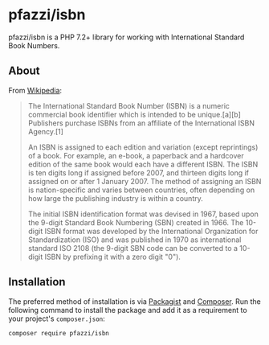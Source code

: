 # pfazzi/isbn

pfazzi/isbn is a PHP 7.2+ library for working with International Standard Book Numbers.

## About

From [Wikipedia](http://en.wikipedia.org/wiki/Universally_unique_identifier):

> The International Standard Book Number (ISBN) is a numeric commercial book identifier which is intended to be unique.[a][b] Publishers purchase ISBNs from an affiliate of the International ISBN Agency.[1]
>  
> An ISBN is assigned to each edition and variation (except reprintings) of a book. For example, an e-book, a paperback and a hardcover edition of the same book would each have a different ISBN. The ISBN is ten digits long if assigned before 2007, and thirteen digits long if assigned on or after 1 January 2007. The method of assigning an ISBN is nation-specific and varies between countries, often depending on how large the publishing industry is within a country.
>  
> The initial ISBN identification format was devised in 1967, based upon the 9-digit Standard Book Numbering (SBN) created in 1966. The 10-digit ISBN format was developed by the International Organization for Standardization (ISO) and was published in 1970 as international standard ISO 2108 (the 9-digit SBN code can be converted to a 10-digit ISBN by prefixing it with a zero digit "0").

## Installation

The preferred method of installation is via [Packagist][] and [Composer][]. Run the following command to install the package and add it as a requirement to your project's `composer.json`:

```bash
composer require pfazzi/isbn
```

[packagist]: https://packagist.org/packages/ramsey/uuid
[composer]: http://getcomposer.org/